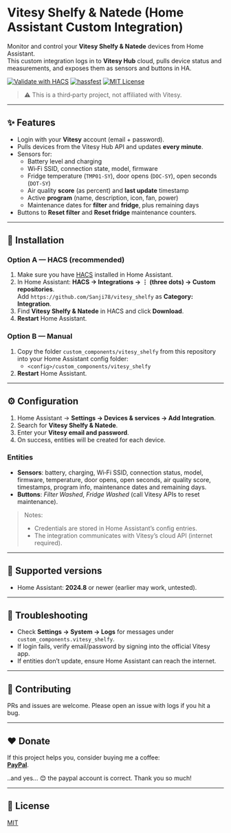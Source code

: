 # Vitesy Shelfy & Natede (Home Assistant Custom Integration)

Monitor and control your **Vitesy Shelfy & Natede** devices from Home Assistant.  
This custom integration logs in to **Vitesy Hub** cloud, pulls device status and measurements, and exposes them as sensors and buttons in HA.

[![Validate with HACS](https://img.shields.io/badge/HACS-validated-41BDF5)](https://hacs.xyz/) 
[![hassfest](https://img.shields.io/badge/hassfest-passing-brightgreen)](https://developers.home-assistant.io/docs/creating_integration_manifest/)
[![MIT License](https://img.shields.io/badge/license-MIT-informational)](LICENSE.md)

> ⚠️ This is a third‑party project, not affiliated with Vitesy.

---

## ✨ Features

- Login with your **Vitesy** account (email + password).
- Pulls devices from the Vitesy Hub API and updates **every minute**.
- Sensors for:
  - Battery level and charging
  - Wi‑Fi SSID, connection state, model, firmware
  - Fridge temperature (`TMP01-SY`), door opens (`DOC-SY`), open seconds (`DOT-SY`)
  - Air quality **score** (as percent) and **last update** timestamp
  - Active **program** (name, description, icon, fan, power)
  - Maintenance dates for **filter** and **fridge**, plus remaining days
- Buttons to **Reset filter** and **Reset fridge** maintenance counters.

---

## 🔧 Installation

### Option A — HACS (recommended)
1. Make sure you have [HACS](https://hacs.xyz/) installed in Home Assistant.
2. In Home Assistant: **HACS → Integrations → ⋮ (three dots) → Custom repositories**.  
   Add `https://github.com/Sanji78/vitesy_shelfy` as **Category: Integration**.
3. Find **Vitesy Shelfy & Natede** in HACS and click **Download**.
4. **Restart** Home Assistant.

### Option B — Manual
1. Copy the folder `custom_components/vitesy_shelfy` from this repository into your Home Assistant config folder:
   - `<config>/custom_components/vitesy_shelfy`
2. **Restart** Home Assistant.

---

## ⚙️ Configuration

1. Home Assistant → **Settings → Devices & services → Add Integration**.
2. Search for **Vitesy Shelfy & Natede**.
3. Enter your **Vitesy email and password**.
4. On success, entities will be created for each device.

### Entities
- **Sensors**: battery, charging, Wi‑Fi SSID, connection status, model, firmware, temperature, door opens, open seconds, air quality score, timestamps, program info, maintenance dates and remaining days.
- **Buttons**: *Filter Washed*, *Fridge Washed* (call Vitesy APIs to reset maintenance).

> Notes:
> - Credentials are stored in Home Assistant’s config entries.
> - The integration communicates with Vitesy’s cloud API (internet required).

---

## 🧪 Supported versions
- Home Assistant: **2024.8** or newer (earlier may work, untested).

---

## 🐞 Troubleshooting
- Check **Settings → System → Logs** for messages under `custom_components.vitesy_shelfy`.
- If login fails, verify email/password by signing into the official Vitesy app.
- If entities don’t update, ensure Home Assistant can reach the internet.

---

## 🙌 Contributing
PRs and issues are welcome. Please open an issue with logs if you hit a bug.

---

## ❤️ Donate
If this project helps you, consider buying me a coffee:  
**[PayPal](https://www.paypal.me/elenacapasso80)**.

..and yes... 😊 the paypal account is correct. Thank you so much!

---

## 📜 License
[MIT](LICENSE.md)
